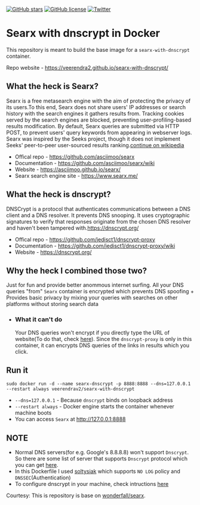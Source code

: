 [![GitHub stars](https://img.shields.io/github/stars/veerendra2/searx-with-dnscrypt.svg)](https://github.com/veerendra2/searx-with-dnscrypt/stargazers)
[![GitHub license](https://img.shields.io/badge/license-Apache%202-blue.svg)](https://raw.githubusercontent.com/veerendra2/searx-with-dnscrypt/master/LICENSE)
[![Twitter](https://img.shields.io/twitter/url/https/github.com/veerendra2/searx-with-dnscrypt.svg?style=social)](https://twitter.com/intent/tweet?text=Wow:&url=%5Bobject%20Object%5D)
# Searx with dnscrypt in Docker
This repository is meant to build the base image for a `searx-with-dnscrypt` container.

Repo website - https://veerendra2.github.io/searx-with-dnscrypt/
## What the heck is Searx?
Searx is a free metasearch engine with the aim of protecting the privacy of its users.To this end, Searx does not share users' IP addresses or search history with the search engines it gathers results from. Tracking cookies served by the search engines are blocked, preventing user-profiling-based results modification. By default, Searx queries are submitted via HTTP POST, to prevent users' query keywords from appearing in webserver logs. Searx was inspired by the Seeks project, though it does not implement Seeks' peer-to-peer user-sourced results ranking.[continue on wikipedia](https://en.wikipedia.org/wiki/Searx)
   * Offical repo - https://github.com/asciimoo/searx
   * Documentation - https://github.com/asciimoo/searx/wiki
   * Website - https://asciimoo.github.io/searx/
   * Searx search engine site - https://www.searx.me/

## What the heck is dnscrypt?
DNSCrypt is a protocol that authenticates communications between a DNS client and a DNS resolver. It prevents DNS snooping. It uses cryptographic signatures to verify that responses originate from the chosen DNS resolver and haven't been tampered with.https://dnscrypt.org/
  * Offical repo - https://github.com/jedisct1/dnscrypt-proxy
  * Documentation - https://github.com/jedisct1/dnscrypt-proxy/wiki
  * Website - https://dnscrypt.org/

## Why the heck I combined those two?
Just for fun and provide better anommous internet surfing. All your DNS queries "from" `Searx` container is encrypted which prevents DNS spoofing + Provides basic privacy by mixing your queries with searches on other platforms without storing search data
   * ### What it can't do
     Your DNS queries won't encrypt if you directly type the URL of website(To do that, check [here](https://github.com/veerendra2/useless-scripts#5-dsncrypt-autopy)). Since the `dnscrypt-proxy` is only in this container, it can encrypts DNS queries of the links in results which you click.

## Run it
`sudo docker run -d --name searx-dnscrypt -p 8888:8888 --dns=127.0.0.1 --restart always veerendrav2/searx-with-dnscrypt`
   * `--dns=127.0.0.1` - Because `dnscrypt` binds on loopback address
   * `--restart always` - Docker engine starts the container whenever machine boots
   * You can access `Searx` at http://127.0.0.1:8888

## NOTE
* Normal DNS servers(for e.g. Google's 8.8.8.8) won't support `Dnscrypt`. So there are some list of server that supports `Dnscrypt` protocol which you can get [here](https://github.com/jedisct1/dnscrypt-proxy/blob/master/dnscrypt-resolvers.csv).
* In this Dockerfile I used [soltysiak](https://github.com/jedisct1/dnscrypt-proxy/blob/master/dnscrypt-resolvers.csv#L98) which supports `NO LOG` policy and `DNSSEC`(Authentication)
* To configure dnscrypt in your machine, check intructions [here](https://github.com/veerendra2/useless-scripts#5-dsncrypt-autopy)

Courtesy: This is repository is base on [wonderfall/searx](https://github.com/Wonderfall/dockerfiles/tree/master/searx). 
